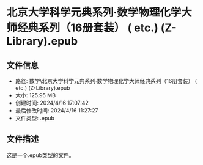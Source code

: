﻿# 北京大学科学元典系列·数学物理化学大师经典系列（16册套装） ( etc.) (Z-Library).epub

## 文件信息
- 路径: 数学\北京大学科学元典系列·数学物理化学大师经典系列（16册套装） ( etc.) (Z-Library).epub
- 大小: 125.95 MB
- 创建时间: 2024/4/16 17:07:42
- 最后修改时间: 2024/4/16 11:27:27
- 文件类型: .epub

## 文件描述
这是一个.epub类型的文件。

